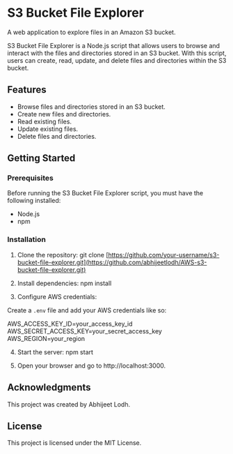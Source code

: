# S3 Bucket File Explorer

A web application to explore files in an Amazon S3 bucket.



S3 Bucket File Explorer is a Node.js script that allows users to browse and interact with the files and directories stored in an S3 bucket. With this script, users can create, read, update, and delete files and directories within the S3 bucket.

## Features

- Browse files and directories stored in an S3 bucket.
- Create new files and directories.
- Read existing files.
- Update existing files.
- Delete files and directories.

## Getting Started

### Prerequisites

Before running the S3 Bucket File Explorer script, you must have the following installed:

- Node.js
- npm

### Installation

1. Clone the repository: git clone [https://github.com/your-username/s3-bucket-file-explorer.git](https://github.com/abhijeetlodh/AWS-s3-bucket-file-explorer.git)

2. Install dependencies: npm install

3. Configure AWS credentials:

Create a `.env` file and add your AWS credentials like so:

AWS_ACCESS_KEY_ID=your_access_key_id
AWS_SECRET_ACCESS_KEY=your_secret_access_key
AWS_REGION=your_region


4. Start the server: npm start


5. Open your browser and go to http://localhost:3000.

## Acknowledgments

This project was created by Abhijeet Lodh.

## License

This project is licensed under the MIT License.






